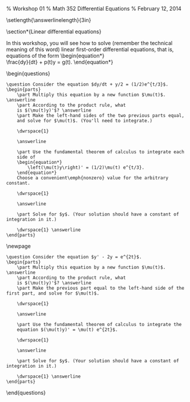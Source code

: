% Workshop 01
% Math 352 Differential Equations
% February 12, 2014 

\setlength{\answerlinelength}{3in}

\section*{Linear differential equations}

In this workshop, you will see how to solve (remember the
technical meaning of this word) linear first-order
differential equations, that is, equations of the form
\begin{equation*}   
    \frac{dy}{dt} + p(t)y = g(t).
\end{equation*}

\begin{questions}

    \question Consider the equation $dy/dt + y/2 = (1/2)e^{t/3}$.
    \begin{parts}
        \part Multiply this equation by a new function $\mu(t)$. \answerline
        \part According to the product rule, what
        is $(\mu(t)y)'$? \answerline
        \part Make the left-hand sides of the two previous parts equal,
        and solve for $\mu(t)$. (You'll need to integrate.) 

        \dwrspace{1}

        \answerline

        \part Use the fundamental theorem of calculus to integrate each
        side of
        \begin{equation*}
            \left(\mu(t)y\right)' = (1/2)\mu(t) e^{t/3}.
        \end{equation*}
        Choose a convenient\emph{nonzero} value for the arbitrary constant.

        \dwrspace{1}

        \answerline

        \part Solve for $y$. (Your solution should have a constant of integration in it.)

        \dwrspace{1} \answerline
    \end{parts}

\newpage

    \question Consider the equation $y' - 2y = e^{2t}$.
    \begin{parts}
        \part Multiply this equation by a new function $\mu(t)$. \answerline
        \part According to the product rule, what
        is $(\mu(t)y)'$? \answerline
        \part Make the previous part equal to the left-hand side of the first part, and solve for $\mu(t)$.

        \dwrspace{1}

        \answerline

        \part Use the fundamental theorem of calculus to integrate the
        equation $(\mu(t)y)' = \mu(t) e^{2t}$.

        \dwrspace{1}

        \answerline

        \part Solve for $y$. (Your solution should have a constant of integration in it.)

        \dwrspace{1} \answerline
    \end{parts}

\end{questions}
